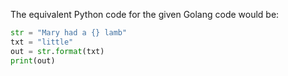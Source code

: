The equivalent Python code for the given Golang code would be:

```python
str = "Mary had a {} lamb"
txt = "little"
out = str.format(txt)
print(out)
```
